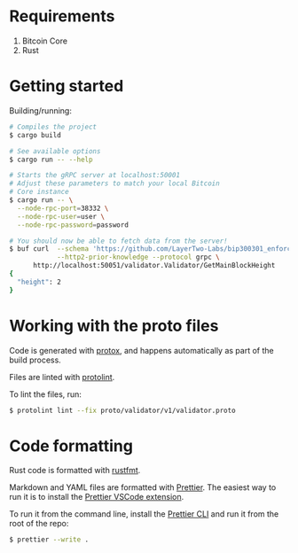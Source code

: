 # Requirements

1. Bitcoin Core
1. Rust

# Getting started

Building/running:

```bash
# Compiles the project
$ cargo build

# See available options
$ cargo run -- --help

# Starts the gRPC server at localhost:50001
# Adjust these parameters to match your local Bitcoin
# Core instance
$ cargo run -- \
  --node-rpc-port=38332 \
  --node-rpc-user=user \
  --node-rpc-password=password

# You should now be able to fetch data from the server!
$ buf curl  --schema 'https://github.com/LayerTwo-Labs/bip300301_enforcer_proto.git' \
            --http2-prior-knowledge --protocol grpc \
      http://localhost:50051/validator.Validator/GetMainBlockHeight
{
  "height": 2
}
```

# Working with the proto files

Code is generated with [protox](https://github.com/andrewhickman/protox), and
happens automatically as part of the build process.

Files are linted with [protolint](https://github.com/yoheimuta/protolint).

To lint the files, run:

```bash
$ protolint lint --fix proto/validator/v1/validator.proto
```

# Code formatting

Rust code is formatted with [rustfmt](https://github.com/rust-lang/rustfmt).

Markdown and YAML files are formatted with [Prettier](https://prettier.io/). The
easiest way to run it is to install the
[Prettier VSCode extension](https://marketplace.visualstudio.com/items?itemName=esbenp.prettier-vscode).

To run it from the command line, install the
[Prettier CLI](https://prettier.io/docs/en/cli.html) and run it from the root of
the repo:

```bash
$ prettier --write .
```
